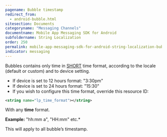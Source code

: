 ```yaml
---
pagename: Bubble timestamp
redirect_from:
  - android-bubble.html
sitesection: Documents
categoryname: "Messaging Channels"
documentname: Mobile App Messaging SDK for Android
subfoldername: String Localization
order: 250
permalink: mobile-app-messaging-sdk-for-android-string-localization-bubble-timestamp.html
indicator: messaging
---
```


Bubbles contains only time in [SHORT](https://developer.android.com/reference/java/text/DateFormat.html#SHORT) time format, according to the locale (default or custom) and to device setting.

- If device is set to 12 hours format: "3:30pm"
- If device is set to 24 hours format: "15:30"
- If you wish to configure this time format, override this resource ID:

```xml
<string name="lp_time_format"></string>
```

With any **time** format.

**Example:** "hh:mm a", "HH:mm" etc.*

This will apply to all bubble’s timestamp.
